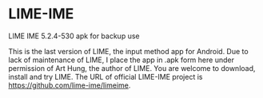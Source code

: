 # LIME-IME
LIME IME 5.2.4-530 apk for backup use

This is the last version of LIME, the input method app for Android.  Due to lack of maintenance of LIME, I place the app in .apk form here under permission of Art Hung, the author of LIME.  You are welcome to download, install and try LIME. The URL of official LIME-IME project is https://github.com/lime-ime/limeime.
